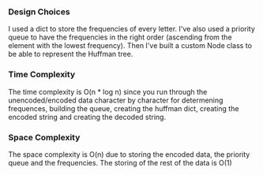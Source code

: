 ### Design Choices
I used a dict to store the frequencies of every letter.
I've also used a priority queue to have the frequencies in the right order (ascending from the element with the lowest frequency).
Then I've built a custom Node class to be able to represent the Huffman tree.

### Time Complexity
The time complexity is O(n * log n) since you run through the unencoded/encoded data character by character for determening frequences,
building the queue, creating the huffman dict, creating the encoded string and creating the decoded string.

### Space Complexity
The space complexity is O(n) due to storing the encoded data, the priority queue and the frequencies.
The storing of the rest of the data is O(1)